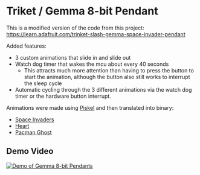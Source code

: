 # Triket / Gemma 8-bit Pendant

This is a modified version of the code from this project: 
https://learn.adafruit.com/trinket-slash-gemma-space-invader-pendant

Added features:
* 3 custom animations that slide in and slide out
* Watch dog timer that wakes the mcu about every 40 seconds
  - This attracts much more attention than having to press the button to start the animation, although the button also still works to interrupt the sleep cycle
* Automatic cycling through the 3 different animations via the watch dog timer or the hardware button interrupt.

Animations were made using [Piskel](https://piskelapp.com) and then translated into binary:
* [Space Invaders](https://www.piskelapp.com/p/agxzfnBpc2tlbC1hcHByEwsSBlBpc2tlbBiAgMDg1PP_Cgw/view)
* [Heart](https://www.piskelapp.com/p/agxzfnBpc2tlbC1hcHByEwsSBlBpc2tlbBiAgMCgvr-vCAw/view)
* [Pacman Ghost](https://www.piskelapp.com/p/agxzfnBpc2tlbC1hcHByEwsSBlBpc2tlbBiAgIC_2u_NCQw/view)

## Demo Video
[![Demo of Gemma 8-bit Pendants](https://img.youtube.com/vi/lNHHanCintE/0.jpg)](https://www.youtube.com/watch?v=lNHHanCintE)
